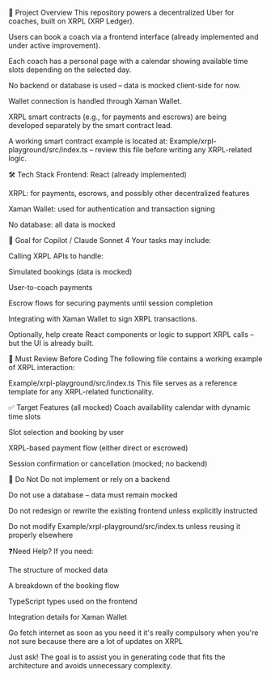 🧠 Project Overview
This repository powers a decentralized Uber for coaches, built on XRPL (XRP Ledger).

Users can book a coach via a frontend interface (already implemented and under active improvement).

Each coach has a personal page with a calendar showing available time slots depending on the selected day.

No backend or database is used – data is mocked client-side for now.

Wallet connection is handled through Xaman Wallet.

XRPL smart contracts (e.g., for payments and escrows) are being developed separately by the smart contract lead.

A working smart contract example is located at:
Example/xrpl-playground/src/index.ts – review this file before writing any XRPL-related logic.

🛠️ Tech Stack
Frontend: React (already implemented)

XRPL: for payments, escrows, and possibly other decentralized features

Xaman Wallet: used for authentication and transaction signing

No database: all data is mocked

🤖 Goal for Copilot / Claude Sonnet 4
Your tasks may include:

Calling XRPL APIs to handle:

Simulated bookings (data is mocked)

User-to-coach payments

Escrow flows for securing payments until session completion

Integrating with Xaman Wallet to sign XRPL transactions.

Optionally, help create React components or logic to support XRPL calls – but the UI is already built.

📂 Must Review Before Coding
The following file contains a working example of XRPL interaction:

Example/xrpl-playground/src/index.ts
This file serves as a reference template for any XRPL-related functionality.

✅ Target Features (all mocked)
Coach availability calendar with dynamic time slots

Slot selection and booking by user

XRPL-based payment flow (either direct or escrowed)

Session confirmation or cancellation (mocked; no backend)

🚫 Do Not
Do not implement or rely on a backend

Do not use a database – data must remain mocked

Do not redesign or rewrite the existing frontend unless explicitly instructed

Do not modify Example/xrpl-playground/src/index.ts unless reusing it properly elsewhere

❓Need Help?
If you need:

The structure of mocked data

A breakdown of the booking flow

TypeScript types used on the frontend

Integration details for Xaman Wallet

Go fetch internet as soon as you need it it's really compulsory when you're not sure because there are a lot of updates on XRPL

Just ask! The goal is to assist you in generating code that fits the architecture and avoids unnecessary complexity.

